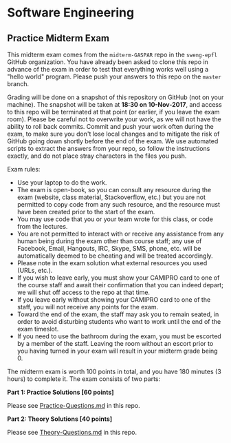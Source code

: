 # Software Engineering
## Practice Midterm Exam 

This midterm exam comes from the `midterm-GASPAR` repo in the `sweng-epfl` GitHub organization.
You have already been asked to clone this repo in advance of the exam in order to test that everything works well using a "hello world" program. Please push your answers to this repo on the `master` branch. 


Grading will be done on a snapshot of this repository on GitHub (not on your machine). The snapshot will be taken at **18:30 on 10-Nov-2017**, and access to this repo will be terminated at that point (or earlier, if you leave the exam room). Please be careful not to overwrite your work, as we will not have the ability to roll back commits. Commit and push your work often during the exam, to make sure you don't lose local changes and to mitigate the risk of GitHub going down shortly before the end of the exam. We use automated scripts to extract the answers from your repo, so follow the instructions exactly, and do not place stray characters in the files you push.


Exam rules:
- Use your laptop to do the work.
- The exam is open-book, so you can consult any resource during the exam (website, class material, Stackoverflow, etc.) but you are not permitted to copy code from any such resource, and the resource must have been created prior to the start of the exam.
- You may use code that you or your team wrote for this class, or code from the lectures.
- You are not permitted to interact with or receive any assistance from any human being during the exam other than course staff; any use of Facebook, Email, Hangouts, IRC, Skype, SMS, phone, etc. will be automatically deemed to be cheating and will be treated accordingly.
- Please note in the exam solution what external resources you used (URLs, etc.).
- If you wish to leave early, you must show your CAMIPRO card to one of the course staff and await their confirmation that you can indeed depart; we will shut off access to the repo at that time.
- If you leave early without showing your CAMIPRO card to one of the staff, you will not receive any points for the exam.
- Toward the end of the exam, the staff may ask you to remain seated, in order to avoid disturbing students who want to work until the end of the exam timeslot.
- If you need to use the bathroom during the exam, you must be escorted by a member of the staff. Leaving the room without an escort prior to you having turned in your exam will result in your midterm grade being 0.


The midterm exam is worth 100 points in total, and you have 180 minutes (3 hours) to complete it. The exam consists of two parts:

**Part 1: Practice Solutions [60 points]**

Please see [Practice-Questions.md](Practice-Questions.md) in this repo.

**Part 2: Theory Solutions [40 points]**

Please see [Theory-Questions.md](Theory-Questions.md) in this repo.
